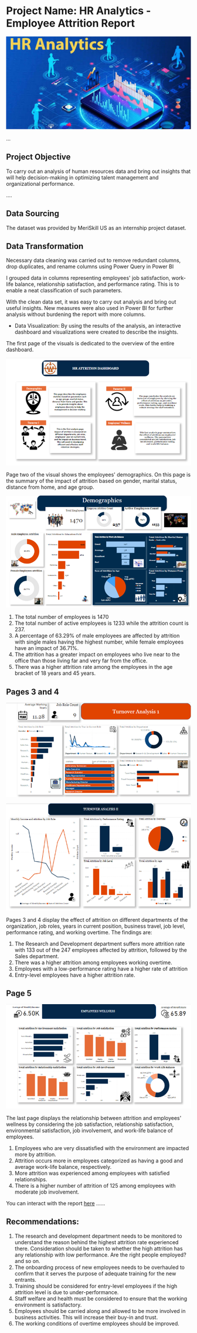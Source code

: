 # Project Name: HR Analytics - Employee Attrition Report


![](hr_analytics1.jpeg)


...
## Project Objective

To carry out an analysis of human resources data and bring out insights that will help decision-making in optimizing talent management and organizational performance.




....
## Data Sourcing

The dataset was provided by MeriSkill US as an internship project dataset.



## Data Transformation

Necessary data cleaning was carried out to remove redundant columns, drop duplicates, and rename columns using Power Query in Power BI

I grouped data in columns representing employees' job satisfaction, work-life balance, relationship satisfaction, and performance rating. This is to enable a  neat classification of such parameters.


With the clean data set, it was easy to carry out analysis and bring out useful insights. New measures were also used in Power BI for further analysis without burdening the report with more columns.


- Data Visualization: By using the results of the analysis, an interactive dashboard and visualizations were created to describe the insights.

The first page of the visuals is dedicated to the overview of the entire dashboard.

![](attrition_dashboard.png)  


Page two of the visual shows the employees' demographics. On this page is the summary of the impact of attrition based on gender, marital status, distance from home, and age group.


![](attrition_demographics.png)  


1. The total number of employees is 1470
2. The total number of active employees is 1233 while the attrition count is 237.
3. A percentage of 63.29% of male employees are affected by attrition with single males having the highest number, while female employees have an impact of 36.71%.
4. The attrition has a greater impact on employees who live near to the office than those living far and very far from the office.
5. There was a higher attrition rate among the employees in the age bracket of 18 years and 45 years.

## Pages 3 and 4


![](attrition_turnover1.png)  


![](attrition_turnover2.png)  

Pages 3 and 4 display the effect of attrition on different departments of the organization, job roles, years in current position, business travel, job level, performance rating, and working overtime. The findings are:

1. The Research and Development department suffers more attrition rate with 133 out of the 247  employees affected by attrition, followed by the Sales department.
2. There was a higher attrition among employees working overtime.
3. Employees with a low-performance rating have a higher rate of attrition
4. Entry-level employees have a higher attrition rate.


## Page 5


![](attrition_employees_wellness.png)  


The last page displays the relationship between attrition and employees' wellness by considering the job satisfaction, relationship satisfaction, environmental satisfaction, job involvement, and work-life balance of employees.

1.  Employees who are very dissatisfied with the environment are impacted more by attrition.
2. Attrition occurs more in employees categorized as having a good and average work-life balance, respectively.
3. More attrition was experienced among employees with satisfied relationships.
4. There is a higher number of attrition of 125 among employees with moderate job involvement.


You can interact with the report [here](https://app.powerbi.com/links/6Z4M0l-ywi?ctid=5a761db5-64d6-43bf-84e4-cc6cbb8a23e3&pbi_source=linkShare)
......


## Recommendations:

1. The research and development department needs to be monitored to understand the reason behind the highest attrition rate experienced there. Consideration should be taken to whether the high attrition has any relationship with low performance. Are the right people employed? and so on.
2. The onboarding process of new employees needs to be overhauled to confirm that it serves the purpose of adequate training for the new entrants. 
3. Training should be considered for entry-level employees if the high attrition level is due to under-performance.
4. Staff welfare and health must be considered to ensure that the working environment is satisfactory.
5. Employees should be carried along and allowed to be more involved in business activities. This will increase their buy-in and trust.
6. The working conditions of overtime employees should be improved.
